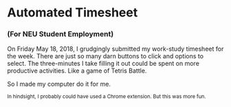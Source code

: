 # Automated Timesheet
### (For NEU Student Employment)

On Friday May 18, 2018, I grudgingly submitted my work-study timesheet for the week. There are just so many
darn buttons to click and options to select. The three-minutes I take filling it out could be spent on more productive activities.
Like a game of Tetris Battle.

So I made my computer do it for me.

<sub>In hindsight, I probably could have used a Chrome extension. But this was more fun.</sub>
